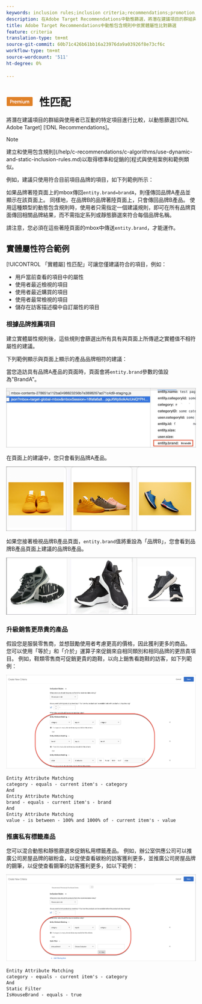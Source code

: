 ```yaml
---
keywords: inclusion rules;inclusion criteria;recommendations;promotion;promotions;dynamic filtering;dynamic;entity attribute matching
description: 在Adobe Target Recommendations中動態篩選，將潛在建議項目的群組與使用者已互動的特定項目進行比較。
title: Adobe Target Recommendations中動態包含規則中依實體屬性比對篩選
feature: criteria
translation-type: tm+mt
source-git-commit: 60b71c426b61bb16a23976da9a03926f8e73cf6c
workflow-type: tm+mt
source-wordcount: '511'
ht-degree: 0%

---
```



# ![PREMIUMEntity屬](/help/assets/premium.png) 性匹配

將潛在建議項目的群組與使用者已互動的特定項目進行比較，以動態篩選[!DNL Adobe Target] [!DNL Recommendations]。

>[!NOTE]
>
>建立和使用包含規則](/help/c-recommendations/c-algorithms/use-dynamic-and-static-inclusion-rules.md)以取得標準和促銷的[程式與使用案例和範例類似。

例如，建議只使用符合目前項目品牌的項目，如下列範例所示：

如果品牌著陸頁面上的mbox傳回`entity.brand=brandA`，則僅傳回品牌A產品並顯示在該頁面上。 同樣地，在品牌B的品牌著陸頁面上，只會傳回品牌B產品。 使用這種類型的動態包含規則時，使用者只需指定一個建議規則，即可在所有品牌頁面傳回相關品牌結果，而不需指定系列或靜態篩選來符合每個品牌名稱。

請注意，您必須在這些著陸頁面的mbox中傳送`entity.brand`，才能運作。

## 實體屬性符合範例

[!UICONTROL 「實體屬] 性匹配」可讓您僅建議符合的項目，例如：

* 用戶當前查看的項目中的屬性
* 使用者最近檢視的項目
* 使用者最近購買的項目
* 使用者最常檢視的項目
* 儲存在訪客描述檔中自訂屬性的項目

### 根據品牌推薦項目

建立實體屬性規則後，這些規則會篩選出所有具有與頁面上所傳遞之實體值不相符屬性的建議。

下列範例顯示與頁面上顯示的產品品牌相符的建議：

當您造訪具有品牌A產品的頁面時，頁面會將`entity.brand`參數的值設為&quot;BrandA&quot;。

![Target呼叫範例](/help/c-recommendations/c-algorithms/assets/example-target-call.png)

在頁面上的建議中，您只會看到品牌A產品。

![品牌A建議](/help/c-recommendations/c-algorithms/assets/brandA.png)

如果您接著檢視品牌B產品頁面，`entity.brand`值將重設為「品牌B」，您會看到品牌B產品頁面上建議的品牌B產品。

![品牌B建議](/help/c-recommendations/c-algorithms/assets/brandB.png)

### 升級銷售更昂貴的產品

假設您是服裝零售商，並想鼓勵使用者考慮更高的價格，因此獲利更多的商品。 您可以使用「等於」和「介於」運算子來促銷來自相同類別和相同品牌的更昂貴項目。 例如，鞋類零售商可促銷更貴的跑鞋，以向上銷售看跑鞋的訪客，如下列範例：

![追加銷售](/help/c-recommendations/c-algorithms/assets/upsell.png)

```
Entity Attribute Matching
category - equals - current item's - category 
And 
Entity Attribute Matching
brand - equals - current item's - brand 
And 
Entity Attribute Matching
value - is between - 100% and 1000% of - current item's - value
```

### 推廣私有標籤產品

您可以混合動態和靜態篩選來促銷私用標籤產品。 例如，辦公室供應公司可以推廣公司房屋品牌的碳粉盒，以促使查看碳粉的訪客獲利更多，並推廣公司房屋品牌的鋼筆，以促使查看鋼筆的訪客獲利更多，如以下範例：

![House Brand](/help/c-recommendations/c-algorithms/assets/housebrand.png)

```
Entity Attribute Matching
category - equals - current item's - category 
And
Static Filter
IsHouseBrand - equals - true
```

